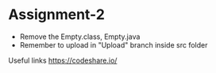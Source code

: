 # Assignment-2

- Remove the Empty.class, Empty.java
- Remember to upload in "Upload" branch inside src folder

Useful links
https://codeshare.io/
